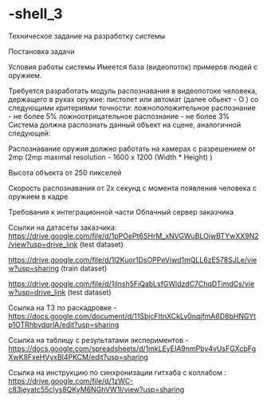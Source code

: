 # -shell_3

Техническое задание на разработку системы

Постановка задачи

Условия работы системы Имеется база (видеопоток) примеров людей с оружием.

Требуется разработать модуль распознавания в видеопотоке человека, держащего в руках оружие: пистолет или автомат (далее обьект - O ) со следующими критериями точности: ложноположительное распознание - не более 5% ложноотрицательное распознание - не более 3% Система должна распознать данный объект на сцене, аналогичной следующей:

Распознавание оружия должно работать на камерах с разрешением от 2mp (2mp maximal resolution - 1600 x 1200 (Width * Height) )

Высота объекта от 250 пикселей

Скорость распознавания от 2х секунд с момента появления человека с оружием в кадре

Требования к интеграционной части Облачный сервер заказчика

Ссылки на датасеты заказчика:
https://drive.google.com/file/d/1pPOePt6SHrM_xNVGWuBLOjwBTYwXX9N2/view?usp=drive_link  (test dataset)

https://drive.google.com/file/d/1l2Kuor1DsOPPeViwd1mQLL6zE578SJLe/view?usp=sharing  (train dataset)

https://drive.google.com/file/d/1jInsh5FiQabLsfGWldzdC7ChqDTimdCs/view?usp=drive_link  (test dataset)

Ссылка на ТЗ по раскадровке - https://docs.google.com/document/d/11SbjcFItnXCkLv0nqjfmA6D8bHNGYtp1OTRhbvdqrlA/edit?usp=sharing


Ссылка на таблицу с результатами экспериментов - https://docs.google.com/spreadsheets/d/1mkLEyEIA9nmPby4vUsFGXcbFgXwK8FxeHVyxBl4PKCM/edit?usp=sharing

Ссылка на инструкцию по синхронизации гитхаба с коллабом : https://drive.google.com/file/d/1zWC-c83jeyatc55cIys8QKyM6NGhVW1I/view?usp=sharing
